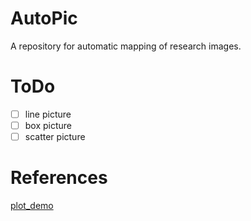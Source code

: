 # AutoPic
A repository for automatic mapping of research images.

# ToDo
- [ ] line picture 
- [ ] box picture
- [ ] scatter picture

# References
[plot_demo](https://github.com/QinHsiu/plot_demo)

